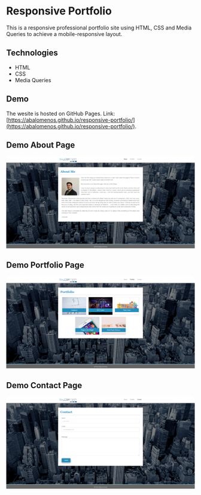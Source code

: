 # Responsive Portfolio

This is a responsive professional portfolio site using HTML, CSS and Media Queries to achieve a mobile-responsive layout.


## Technologies

* HTML
* CSS
* Media Queries


## Demo
The wesite is hosted on GitHub Pages. Link: [https://abalomenos.github.io/responsive-portfolio/](https://abalomenos.github.io/responsive-portfolio/).

## Demo About Page
![Demo1](demo/demo1.png "Demo About Page")

## Demo Portfolio Page
![Demo2](demo/demo2.png "Demo Portfolio Page")

## Demo Contact Page
![Demo3](demo/demo3.png "Demo Contact Page")
